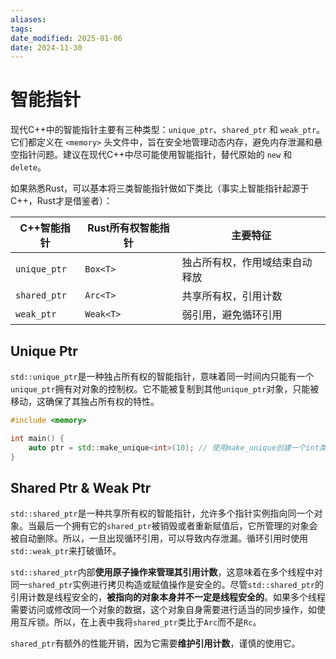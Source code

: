 ```yaml
---
aliases: 
tags: 
date_modified: 2025-01-06
date: 2024-11-30
---
```


# 智能指针

现代C++中的智能指针主要有三种类型：`unique_ptr`、`shared_ptr` 和 `weak_ptr`。它们都定义在 `<memory>` 头文件中，旨在安全地管理动态内存，避免内存泄漏和悬空指针问题。建议在现代C++中尽可能使用智能指针，替代原始的 `new` 和 `delete`。

如果熟悉Rust，可以基本将三类智能指针做如下类比（事实上智能指针起源于C++，Rust才是借鉴者）：

| C++智能指针      | Rust所有权智能指针 | 主要特征            |
| ------------ | ----------- | --------------- |
| `unique_ptr` | `Box<T>`    | 独占所有权，作用域结束自动释放 |
| `shared_ptr` | `Arc<T>`    | 共享所有权，引用计数      |
| `weak_ptr`   | `Weak<T>`   | 弱引用，避免循环引用      |

## Unique Ptr

`std::unique_ptr`是一种独占所有权的智能指针，意味着同一时间内只能有一个`unique_ptr`拥有对对象的控制权。它不能被复制到其他`unique_ptr`对象，只能被移动，这确保了其独占所有权的特性。

```cpp
#include <memory>

int main() {
    auto ptr = std::make_unique<int>(10); // 使用make_unique创建一个int类型的unique_ptr
}
```

## Shared Ptr & Weak Ptr

`std::shared_ptr`是一种共享所有权的智能指针，允许多个指针实例指向同一个对象。当最后一个拥有它的`shared_ptr`被销毁或者重新赋值后，它所管理的对象会被自动删除。所以，一旦出现循环引用，可以导致内存泄漏。循环引用时使用`std::weak_ptr`来打破循环。

`std::shared_ptr`内部**使用原子操作来管理其引用计数**，这意味着在多个线程中对同一`shared_ptr`实例进行拷贝构造或赋值操作是安全的。尽管`std::shared_ptr`的引用计数是线程安全的，**被指向的对象本身并不一定是线程安全的**。如果多个线程需要访问或修改同一个对象的数据，这个对象自身需要进行适当的同步操作，如使用互斥锁。所以，在上表中我将`shared_ptr`类比于`Arc`而不是`Rc`。

`shared_ptr`有额外的性能开销，因为它需要**维护引用计数**，谨慎的使用它。
